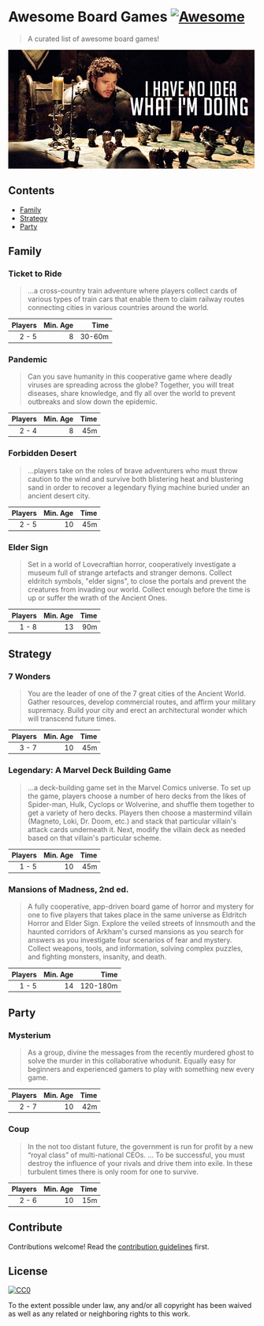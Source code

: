 # Awesome Board Games [![Awesome][awesome-badge]][main-awesome]

> A curated list of awesome board games!

![Jon and the Board Game of Westeros](assets/images/Jon_Board.png)

## Contents

- [Family](#family)
- [Strategy](#strategy)
- [Party](#party)

## Family

### Ticket to Ride

> ...a cross-country train adventure where players collect cards of various types of train cars that enable them to claim railway routes connecting cities in various countries around the world.

|Players  | Min. Age | Time   |
| ------: | -------: | -----: |
|   2 - 5 |        8 | 30-60m |

### Pandemic

> Can you save humanity in this cooperative game where deadly viruses are spreading across the globe? Together, you will treat diseases, share knowledge, and fly all over the world to prevent outbreaks and slow down the epidemic.

| Players | Min. Age | Time   |
| ------: | -------: | -----: |
|   2 - 4 |        8 |    45m |

### Forbidden Desert

> ...players take on the roles of brave adventurers who must throw caution to the wind and survive both blistering heat and blustering sand in order to recover a legendary flying machine buried under an ancient desert city.

| Players | Min. Age | Time   |
| ------: | -------: | -----: |
|   2 - 5 |       10 |    45m |

### Elder Sign

> Set in a world of Lovecraftian horror, cooperatively investigate a museum full of strange artefacts and stranger demons. Collect eldritch symbols, "elder signs", to close the portals and prevent the creatures from invading our world. Collect enough before the time is up or suffer the wrath of the Ancient Ones.

| Players | Min. Age | Time   |
| ------: | -------: | -----: |
|   1 - 8 |       13 |    90m |


## Strategy

### 7 Wonders

> You are the leader of one of the 7 great cities of the Ancient World. Gather resources, develop commercial routes, and affirm your military supremacy. Build your city and erect an architectural wonder which will transcend future times.

| Players | Min. Age | Time   |
| ------: | -------: | -----: |
|   3 - 7 |       10 |    45m |

### Legendary: A Marvel Deck Building Game

> ...a deck-building game set in the Marvel Comics universe. To set up the game, players choose a number of hero decks from the likes of Spider-man, Hulk, Cyclops or Wolverine, and shuffle them together to get a variety of hero decks. Players then choose a mastermind villain (Magneto, Loki, Dr. Doom, etc.) and stack that particular villain's attack cards underneath it. Next, modify the villain deck as needed based on that villain's particular scheme.

| Players | Min. Age | Time   |
| ------: | -------: | -----: |
|   1 - 5 |       10 |    45m |

### Mansions of Madness, 2nd ed.

> A fully cooperative, app-driven board game of horror and mystery for one to five players that takes place in the same universe as Eldritch Horror and Elder Sign. Explore the veiled streets of Innsmouth and the haunted corridors of Arkham's cursed mansions as you search for answers as you investigate four scenarios of fear and mystery. Collect weapons, tools, and information, solving complex puzzles, and fighting monsters, insanity, and death.

| Players | Min. Age | Time     |
| ------: | -------: | -------: |
|   1 - 5 |       14 | 120-180m |


## Party

### Mysterium

> As a group, divine the messages from the recently murdered ghost to solve the murder in this collaborative whodunit. Equally easy for beginners and experienced gamers to play with something new every game.

| Players | Min. Age | Time   |
| ------: | -------: | -----: |
|   2 - 7 |       10 |    42m |

### Coup

> In the not too distant future, the government is run for profit by a new “royal class” of multi-national CEOs. ... To be successful, you must destroy the influence of your rivals and drive them into exile. In these turbulent times there is only room for one to survive.

| Players | Min. Age | Time   |
| ------: | -------: | -----: |
|   2 - 6 |       10 |    15m |


## Contribute

Contributions welcome! Read the [contribution guidelines](contributing.md) first.


## License

[![CC0](https://mirrors.creativecommons.org/presskit/buttons/88x31/svg/cc-zero.svg)](https://creativecommons.org/publicdomain/zero/1.0)

To the extent possible under law, any and/or all copyright has been waived as well as any
related or neighboring rights to this work.

[main-awesome]: https://awesome.re
[awesome-badge]: https://awesome.re/badge.svg
